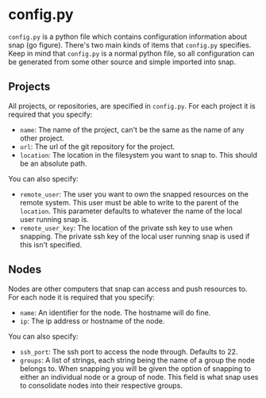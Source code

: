 # config.py

`config.py` is a python file which contains configuration information about snap (go figure). There's
two main kinds of items that `config.py` specifies. Keep in mind that `config.py` is a normal python
file, so all configuration can be generated from some other source and simple imported into snap.

## Projects

All projects, or repositories, are specified in `config.py`. For each project it is required that you
specify:

* `name`: The name of the project, can't be the same as the name of any other project.
* `url`: The url of the git repository for the project.
* `location`: The location in the filesystem you want to snap to. This should be an absolute path.

You can also specify:

* `remote_user`: The user you want to own the snapped resources on the remote system. This user must be
                 able to write to the parent of the `location`. This parameter defaults to whatever
                 the name of the local user running snap is.
* `remote_user_key`: The location of the private ssh key to use when snapping. The private ssh key of
                     the local user running snap is used if this isn't specified.

## Nodes

Nodes are other computers that snap can access and push resources to. For each node it is required
that you specify:

* `name`: An identifier for the node. The hostname will do fine.
* `ip`: The ip address or hostname of the node.

You can also specify:

* `ssh_port`: The ssh port to access the node through. Defaults to 22.
* `groups`: A list of strings, each string being the name of a group the node belongs to. When
            snapping you will be given the option of snapping to either an individual node or a group
            of node. This field is what snap uses to consolidate nodes into their respective groups.


